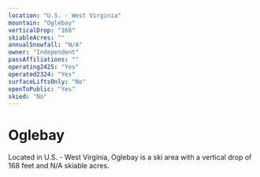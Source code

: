 ```yaml
---
location: "U.S. - West Virginia"
mountain: "Oglebay"
verticalDrop: "168"
skiableAcres: ""
annualSnowfall: "N/A"
owner: "Independent"
passAffiliations: ""
operating2425: "Yes"
operated2324: "Yes"
surfaceLiftsOnly: "No"
openToPublic: "Yes"
skied: "No"
---
```


# Oglebay

Located in U.S. - West Virginia, Oglebay is a ski area with a vertical drop of 168 feet and N/A skiable acres.